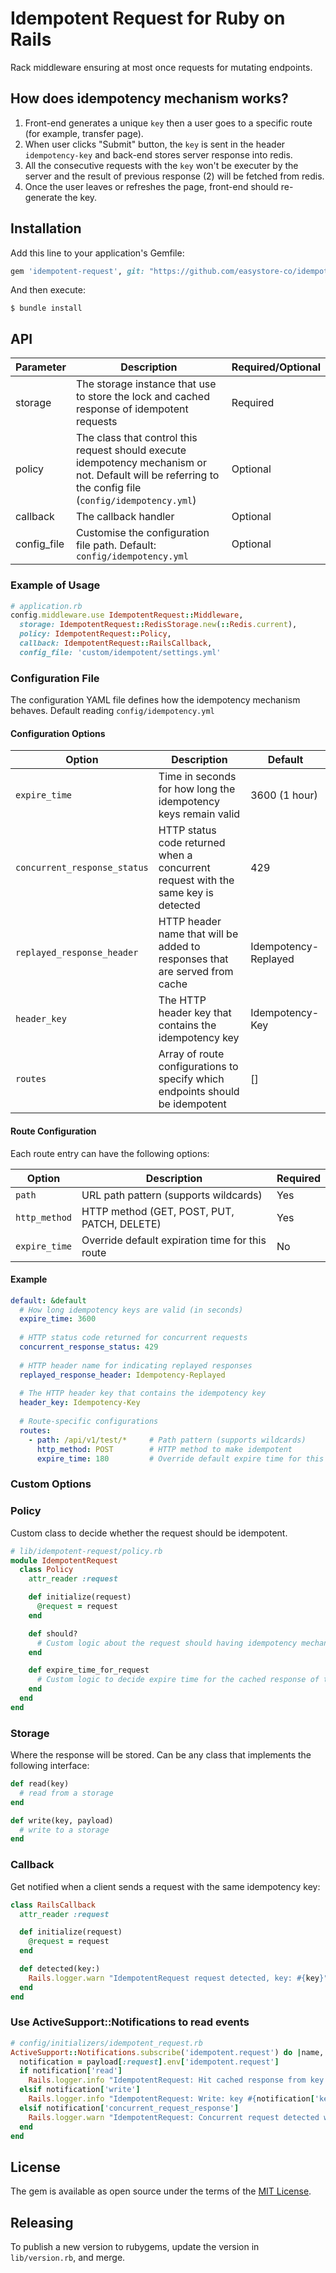 # Idempotent Request for Ruby on Rails

Rack middleware ensuring at most once requests for mutating endpoints.

## How does idempotency mechanism works?

1.  Front-end generates a unique `key` then a user goes to a specific route (for example, transfer page).
2.  When user clicks "Submit" button, the `key` is sent in the header `idempotency-key` and back-end stores server response into redis.
3.  All the consecutive requests with the `key` won't be executer by the server and the result of previous response (2) will be fetched from redis.
4.  Once the user leaves or refreshes the page, front-end should re-generate the key.


## Installation

Add this line to your application's Gemfile:

```ruby
gem 'idempotent-request', git: "https://github.com/easystore-co/idempotent-request.git"
```

And then execute:

    $ bundle install

## API
| Parameter | Description | Required/Optional |
| --------- | ----------- | ----------------- |
| storage | The storage instance that use to store the lock and cached response of idempotent requests | Required |
| policy | The class that control this request should execute idempotency mechanism or not. Default will be referring to the config file (`config/idempotency.yml`) | Optional |
| callback | The callback handler | Optional |
| config_file | Customise the configuration file path. Default: `config/idempotency.yml` | Optional |


### Example of Usage
```ruby
# application.rb
config.middleware.use IdempotentRequest::Middleware,
  storage: IdempotentRequest::RedisStorage.new(::Redis.current),
  policy: IdempotentRequest::Policy,
  callback: IdempotentRequest::RailsCallback,
  config_file: 'custom/idempotent/settings.yml'
```

### Configuration File

The configuration YAML file defines how the idempotency mechanism behaves. Default reading `config/idempotency.yml`

#### Configuration Options

| Option | Description | Default |
| ------ | ----------- | ------- |
| `expire_time` | Time in seconds for how long the idempotency keys remain valid | 3600 (1 hour) |
| `concurrent_response_status` | HTTP status code returned when a concurrent request with the same key is detected | 429 |
| `replayed_response_header` | HTTP header name that will be added to responses that are served from cache | Idempotency-Replayed |
| `header_key` | The HTTP header key that contains the idempotency key | Idempotency-Key |
| `routes` | Array of route configurations to specify which endpoints should be idempotent | [] |

#### Route Configuration

Each route entry can have the following options:

| Option | Description | Required |
| ------ | ----------- | -------- |
| `path` | URL path pattern (supports wildcards) | Yes |
| `http_method` | HTTP method (GET, POST, PUT, PATCH, DELETE) | Yes |
| `expire_time` | Override default expiration time for this route | No |


#### Example
```yaml
default: &default
  # How long idempotency keys are valid (in seconds)
  expire_time: 3600
  
  # HTTP status code returned for concurrent requests
  concurrent_response_status: 429
  
  # HTTP header name for indicating replayed responses
  replayed_response_header: Idempotency-Replayed
  
  # The HTTP header key that contains the idempotency key
  header_key: Idempotency-Key
  
  # Route-specific configurations
  routes:
    - path: /api/v1/test/*     # Path pattern (supports wildcards)
      http_method: POST        # HTTP method to make idempotent
      expire_time: 180         # Override default expire time for this route
```


### Custom Options

### Policy
Custom class to decide whether the request should be idempotent.

```ruby
# lib/idempotent-request/policy.rb
module IdempotentRequest
  class Policy
    attr_reader :request

    def initialize(request)
      @request = request
    end

    def should?
      # Custom logic about the request should having idempotency mechanism?
    end

    def expire_time_for_request
      # Custom logic to decide expire time for the cached response of the request
    end
  end
end
```

### Storage

Where the response will be stored. Can be any class that implements the following interface:

```ruby
def read(key)
  # read from a storage
end

def write(key, payload)
  # write to a storage
end
```

### Callback

Get notified when a client sends a request with the same idempotency key:

```ruby
class RailsCallback
  attr_reader :request

  def initialize(request)
    @request = request
  end

  def detected(key:)
    Rails.logger.warn "IdempotentRequest request detected, key: #{key}"
  end
end
```

### Use ActiveSupport::Notifications to read events

```ruby
# config/initializers/idempotent_request.rb
ActiveSupport::Notifications.subscribe('idempotent.request') do |name, start, finish, request_id, payload|
  notification = payload[:request].env['idempotent.request']
  if notification['read']
    Rails.logger.info "IdempotentRequest: Hit cached response from key #{notification['key']}, response: #{notification['read']}"
  elsif notification['write']
    Rails.logger.info "IdempotentRequest: Write: key #{notification['key']}, status: #{notification['write'][0]}, headers: #{notification['write'][1]}, unlocked? #{notification['unlocked']}"
  elsif notification['concurrent_request_response']
    Rails.logger.warn "IdempotentRequest: Concurrent request detected with key #{notification['key']}"
  end
end
```

## License

The gem is available as open source under the terms of the [MIT License](http://opensource.org/licenses/MIT).

## Releasing

To publish a new version to rubygems, update the version in `lib/version.rb`, and merge.
